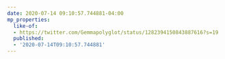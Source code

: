 ```yaml
---
date: 2020-07-14 09:10:57.744881-04:00
mp_properties:
  like-of:
  - https://twitter.com/Gemmapolyglot/status/1282394150843887616?s=19
  published:
  - '2020-07-14T09:10:57.744881'
---
```


